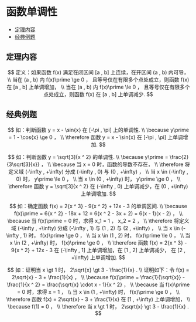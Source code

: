 # 函数单调性

* [定理内容](#定理内容)
* [经典例题](#经典例题)

## 定理内容

$$
定义：如果函数 f(x) 满足在闭区间 [a , b] 上连续，在开区间 (a , b) 内可导，
\\
当在 (a , b) 内 f(x)\prime \ge 0 ， 且等号仅在有限多个点处成立，则函数 f(x) 在 [a , b] 上单调增加，
\\
当在 (a , b) 内 f(x)\prime \le 0 ， 且等号仅在有限多个点处成立，则函数 f(x) 在 [a , b] 上单调减少.
$$

## 经典例题

$$
如：判断函数 y = x - \sin{x} 在 [-\pi , \pi] 上的单调性.
\\
\because y\prime = 1 - \cos{x} \ge 0 ，
\\
\therefore 函数 y = x - \sin{x} 在 [-\pi , \pi] 上单调增加.
$$

$$
如：判断函数 y = \sqrt[3]{x ^ 2} 的单调性.
\\
\because y\prime = \frac{2}{3\sqrt[3]{x}} ，
\\
\because 当 x = 0 时，函数的导数不存在，
\\
\therefore 将定义域 (-\infty , +\infty) 分成 (-\infty , 0) 与 (0 , +\infty) ，
\\
当 x \in (-\infty , 0) 时， y\prime \le 0 ，
\\
当 x \in (0 , +\infty) 时， y\prime \ge 0 ，
\\
\therefore 函数 y = \sqrt[3]{x ^ 2} 在 (-\infty , 0) 上单调减少，在 (0 , +\infty) 上单调增加.
$$

$$
如：确定函数 f(x) = 2{x ^ 3} - 9{x ^ 2} + 12x - 3 的单调区间.
\\
\because f(x)\prime = 6{x ^ 2} - 18x + 12 = 6(x ^ 2 - 3x + 2) = 6(x - 1)(x - 2) ，
\\
\because 当 f(x)\prime = 0 时，求得 x_1 = 1 ， x_2 = 2 ，
\\
\therefore 将定义域 (-\infty , +\infty) 分成 (-\infty , 1) 与 (1 , 2) 与 (2 , +\infty) ，
\\
当 x \in (-\infty , 1) 时， f(x)\prime \ge 0 ，
\\
当 x \in (1 , 2) 时， f(x)\prime \le 0 ，
\\
当 x \in (2 , +\infty) 时， f(x)\prime \ge 0 ，
\\
\therefore 函数 f(x) = 2{x ^ 3} - 9{x ^ 2} + 12x - 3 在 (-\infty , 1] 上单调增加，在 [1 , 2] 上单调减少， 在 [2 , +\infty) 上单调增加.
$$

$$
如：证明当 x \gt 1 时， 2\sqrt{x} \gt 3 - \frac{1}{x} .
\\
证明如下：令 f(x) = 2\sqrt{x} - 3 + \frac{1}{x} ，
\\
\because f(x)\prime = \frac{1}{\sqrt{x}} - \frac{1}{x ^ 2} = \frac{\sqrt{x} \cdot x - 1}{x ^ 2} ，
\\
\because 当 f(x)\prime = 0 时，求得 x = 1 ，
\\
当 x \in (1 , +\infty) 时， f(x)\prime \ge 0 ，
\\
\therefore 函数 f(x) = 2\sqrt{x} - 3 + \frac{1}{x} 在 [1 , +\infty) 上单调增加，
\\
\because f(1) = 0 ，
\\
\therefore 当 x \gt 1 时， 2\sqrt{x} \gt 3 - \frac{1}{x} .
$$



